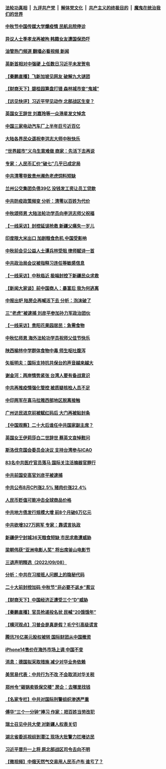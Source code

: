 ####  [法轮功真相](../../../../basic/blob/master/README.md?t=09101401) &nbsp;|&nbsp; [九评共产党](../../../../9ping.md/blob/master/README.md?t=09101401) &nbsp;|&nbsp; [解体党文化](../../../../jtdwh.md/blob/master/README.md?t=09101401)  &nbsp;|&nbsp; [共产主义的终极目的](../../../../gczydzjmd.md/blob/master/README.md?t=09101401) &nbsp;|&nbsp; [魔鬼在统治我们的世界](../../../../mgztzwmdsj.md/blob/master/README.md?t=09101401) 

#### [中秋节中国传媒大学爆疫情 民航总院停诊](../pages/nsc413/n13821300.md?t=09101401) 

#### [异议人士季孝龙再被拘 韩籍女友遭国保恐吓](../pages/nsc413/n13821276.md?t=09101401) 

#### [油管热门频道 翻墙必看视频 新闻](http://45.76.130.85:81/youtube.html?09101401)

#### [英新首相对中强硬 上任数日习近平未发贺电](../pages/nsc413/n13821291.md?t=09101401) 

#### [【秦鹏直播】飞新加坡见网友 破解九大谜团](../pages/nsc413/n13821120.md?t=09101401) 

#### [【财商天下】碧桂园算盘打错 森林城市变“鬼城”](../pages/nsc413/n13821088.md?t=09101401) 

#### [【远见快评】习近平罕见动作 北部战区生变？](../pages/nsc413/n13821233.md?t=09101401) 

#### [英国女王辞世 刘嘉玲等一众港星发文悼念](../pages/nsc413/n13821176.md?t=09101401) 

#### [中国三家电动汽车厂上半年巨亏近百亿](../pages/nsc413/n13821243.md?t=09101401) 

#### [大陆各界民众遥祝李洪志大师中秋快乐](../pages/nsc413/n13821222.md?t=09101401) 

#### [“世界超市”义乌生意难做 商家：先活下去再说](../pages/nsc413/n13821196.md?t=09101401) 

#### [专家：人民币汇价“破七”几乎已成定局](../pages/nsc413/n13821198.md?t=09101401) 

#### [中共清零导致贵州濒危老虎饲料短缺](../pages/nsc413/n13821162.md?t=09101401) 

#### [兰州公交集团负债39亿 没钱发工资让员工贷款](../pages/nsc413/n13821186.md?t=09101401) 

#### [中共防疫政策频变 分析：清零以百姓为代价](../pages/nsc413/n13821105.md?t=09101401) 

#### [中秋颂师恩 大陆法轮功学员向李洪志师父祝福](../pages/nsc413/n13820957.md?t=09101401) 

#### [【一线采访】封控延误抢救 新疆父痛失一岁儿](../pages/nsc413/n13820955.md?t=09101401) 

#### [印度限大米出口 加剧粮食危机 中国受影响](../pages/nsc413/n13821107.md?t=09101401) 

#### [中秋前会见公益人士谭兵林受阻 律师赋诗一首](../pages/nsc413/n13821028.md?t=09101401) 

#### [中共政治局会议被指释习连任等敏感信息](../pages/nsc413/n13821035.md?t=09101401) 

#### [【一线采访】中秋临近 极端封控下新疆民众求救](../pages/nsc413/n13820889.md?t=09101401) 

#### [【新闻大家谈】前中国商人：暴富后 我为何逃离](../pages/nsc413/n13820946.md?t=09101401) 

#### [中报出炉 陆房企再喊活下去 分析：泡沫破了](../pages/nsc413/n13820895.md?t=09101401) 

#### [三“老虎”被逮捕 刘彦平参加孙力军政治团伙](../pages/nsc413/n13820944.md?t=09101401) 

#### [【一线采访】贵阳花果园居民：急需食物](../pages/nsc413/n13820652.md?t=09101401) 

#### [中秋忆师恩 海外法轮功学员祝师父佳节快乐](../pages/nsc413/n13820721.md?t=09101401) 

#### [陕西榆林中学群体食物中毒 师生呕吐腹泻](../pages/nsc413/n13820911.md?t=09101401) 

#### [矢板明夫：国际支持抗共保台的声音越来越大](../pages/nsc413/n13820882.md?t=09101401) 

#### [谢金河：两岸情势紧张 台湾人要有备战意识](../pages/nsc413/n13820805.md?t=09101401) 

#### [中共再推疫情强化管控 被质疑核检人员不足](../pages/nsc413/n13820794.md?t=09101401) 

#### [中印两军在喜马拉雅西部地区脱离接触](../pages/nsc413/n13820827.md?t=09101401) 

#### [广州访民进京前被赋红码后 大门再被贴封条](../pages/nsc413/n13820786.md?t=09101401) 

#### [【中国观察】二十大后谁任中共国家副主席？](../pages/nsc413/n13820726.md?t=09101401) 

#### [英国女王伊莉莎白二世辞世 蔡英文哀悼慰问](../pages/nsc413/n13820755.md?t=09101401) 


#### [斯洛伐克国会委员会决议 支持台湾参与ICAO](../pages/nsc413/n13820723.md?t=09101401) 

#### [83名中共医疗官员落马 国际关注活摘器官罪行](../pages/nsc413/n13820716.md?t=09101401) 

#### [中共前国安高官刘彦平被逮捕](../pages/nsc413/n13820468.md?t=09101401) 

#### [中共公布8月CPI涨2.5% 猪肉价涨22.4%](../pages/nsc413/n13820659.md?t=09101401) 

#### [人民币贬值可能冲击全球商品价格](../pages/nsc413/n13820656.md?t=09101401) 

#### [中共地方债发行规模大增 前8个月破6万亿元](../pages/nsc413/n13820660.md?t=09101401) 

#### [中共欲增327万网军 专家：靠谎言执政](../pages/nsc413/n13820276.md?t=09101401) 

#### [新疆伊宁封城36天粮食短缺 市民求救遭威胁](../pages/nsc413/n13820365.md?t=09101401) 

#### [梁朝伟获“亚洲电影人奖” 将出席釜山电影节](../pages/nsc413/n13820346.md?t=09101401) 

#### [三退声明精选（2022/09/08）](../pages/nsc413/n13820439.md?t=09101401) 

#### [分析：中共在习接班人问题上的隐秘代码](../pages/nsc413/n13820292.md?t=09101401) 

#### [二十大前封控加码 中秋节“非必要不返乡”惹议](../pages/nsc413/n13820090.md?t=09101401) 

#### [【财商天下】中国经济正遭受三个“D”威胁](../pages/nsc413/n13820299.md?t=09101401) 

#### [【秦鹏直播】官员抢递投名状 民喊“20饿饿年”](../pages/nsc413/n13820314.md?t=09101401) 

#### [【横河观点】习普会是真是假？毛宁引高级谎言](../pages/nsc413/n13820353.md?t=09101401) 

#### [腾讯76亿美元股权被转 国际财团从中国撤资](../pages/nsc413/n13820286.md?t=09101401) 

#### [iPhone14售价在海外市场上调 中国不变](../pages/nsc413/n13820296.md?t=09101401) 

#### [消息：德国拟采取措施 减少对华业务依赖](../pages/nsc413/n13820258.md?t=09101401) 

#### [美贸易代表：中共行为不改 不会取消对华关税](../pages/nsc413/n13820256.md?t=09101401) 

#### [郑州令“砸锅卖铁保交楼” 房企：去哪里找钱](../pages/nsc413/n13820298.md?t=09101401) 

#### [【名家专栏】中共对国际刑警组织渗透严重](../pages/nsc413/n13820132.md?t=09101401) 

#### [傅华“三个一分钟”捧习 作家：把百姓当劳改犯](../pages/nsc413/n13820089.md?t=09101401) 

#### [瑞士召见中共大使 对新疆人权表关切](../pages/nsc413/n13820200.md?t=09101401) 

#### [湖北省委巡视组到潜江 现场大批警力拦堵访民](../pages/nsc413/n13820243.md?t=09101401) 

#### [习近平晋升一上将 原北部战区司令去向不明](../pages/nsc413/n13820165.md?t=09101401) 

#### [【微视频】中俄天然气交易用人民币卢布 谁亏了？](../pages/nsc413/n13820199.md?t=09101401) 

<img src='http://gfw-breaker.win/goodnews/indexes/nsc413.md' width='0px' height='0px'/>
